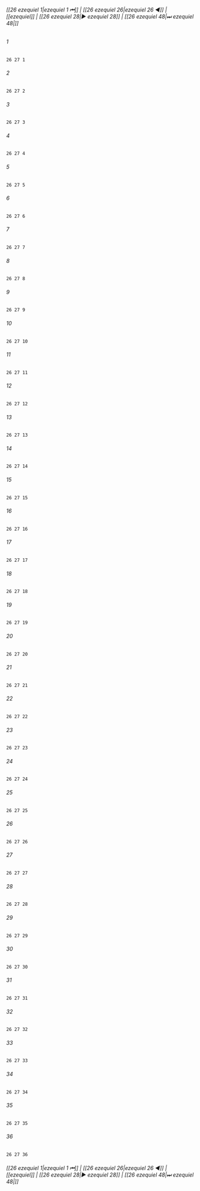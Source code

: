 
###### [[26 ezequiel 1|ezequiel 1 ⏮]] | [[26 ezequiel 26|ezequiel 26 ◀]] | [[ezequiel]] | [[26 ezequiel 28|▶ ezequiel 28]] | [[26 ezequiel 48|⏭ ezequiel 48|]]

###### 1
``` verse
26 27 1 
```
###### 2
``` verse
26 27 2 
```
###### 3
``` verse
26 27 3 
```
###### 4
``` verse
26 27 4 
```
###### 5
``` verse
26 27 5 
```
###### 6
``` verse
26 27 6 
```
###### 7
``` verse
26 27 7 
```
###### 8
``` verse
26 27 8 
```
###### 9
``` verse
26 27 9 
```
###### 10
``` verse
26 27 10 
```
###### 11
``` verse
26 27 11 
```
###### 12
``` verse
26 27 12 
```
###### 13
``` verse
26 27 13 
```
###### 14
``` verse
26 27 14 
```
###### 15
``` verse
26 27 15 
```
###### 16
``` verse
26 27 16 
```
###### 17
``` verse
26 27 17 
```
###### 18
``` verse
26 27 18 
```
###### 19
``` verse
26 27 19 
```
###### 20
``` verse
26 27 20 
```
###### 21
``` verse
26 27 21 
```
###### 22
``` verse
26 27 22 
```
###### 23
``` verse
26 27 23 
```
###### 24
``` verse
26 27 24 
```
###### 25
``` verse
26 27 25 
```
###### 26
``` verse
26 27 26 
```
###### 27
``` verse
26 27 27 
```
###### 28
``` verse
26 27 28 
```
###### 29
``` verse
26 27 29 
```
###### 30
``` verse
26 27 30 
```
###### 31
``` verse
26 27 31 
```
###### 32
``` verse
26 27 32 
```
###### 33
``` verse
26 27 33 
```
###### 34
``` verse
26 27 34 
```
###### 35
``` verse
26 27 35 
```
###### 36
``` verse
26 27 36 
```

###### [[26 ezequiel 1|ezequiel 1 ⏮]] | [[26 ezequiel 26|ezequiel 26 ◀]] | [[ezequiel]] | [[26 ezequiel 28|▶ ezequiel 28]] | [[26 ezequiel 48|⏭ ezequiel 48|]]

